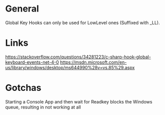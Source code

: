 # General
Global Key Hooks can only be used for LowLevel ones (Suffixed with _LL).

# Links
https://stackoverflow.com/questions/34281223/c-sharp-hook-global-keyboard-events-net-4-0 
https://msdn.microsoft.com/en-us/library/windows/desktop/ms644990%28v=vs.85%29.aspx

# Gotchas
Starting a Console App and then wait for Readkey blocks the Windows queue, resulting in not working at all